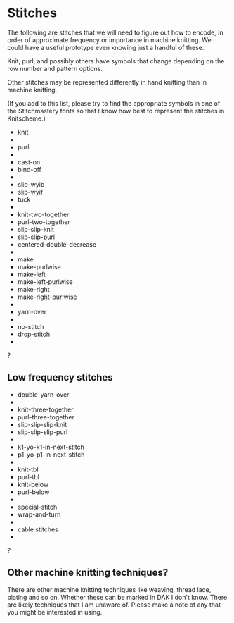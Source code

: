 # Stitches

The following are stitches that we will need to figure out how to encode,
in order of approximate frequency or importance in machine knitting.
We could have a useful prototype even knowing just a handful of these.

Knit, purl, and possibly others have symbols that change depending on
the row number and pattern options.

Other stitches may be represented differently in hand knitting than in
machine knitting.

(If you add to this list, please try to find the appropriate symbols in
one of the Stitchmastery fonts so that I know how best to represent the
stitches in Knitscheme.)

- knit
- 
- purl
- 
- cast-on
- bind-off
- 
- slip-wyib
- slip-wyif
- tuck
- 
- knit-two-together
- purl-two-together
- slip-slip-knit
- slip-slip-purl
- centered-double-decrease
- 
- make
- make-purlwise
- make-left
- make-left-purlwise
- make-right
- make-right-purlwise
- 
- yarn-over
- 
- no-stitch
- drop-stitch
- 
?

## Low frequency stitches

- double-yarn-over
- 
- knit-three-together
- purl-three-together
- slip-slip-slip-knit
- slip-slip-slip-purl
- 
- k1-yo-k1-in-next-stitch
- p1-yo-p1-in-next-stitch
- 
- knit-tbl
- purl-tbl
- knit-below
- purl-below
- 
- special-stitch
- wrap-and-turn
- 
- cable stitches
- 
?

## Other machine knitting techniques?

There are other machine knitting techniques like weaving, thread lace,
plating and so on. Whether these can be marked in DAK I don't know.
There are likely techniques that I am unaware of. Please make a note of
any that you might be interested in using.
